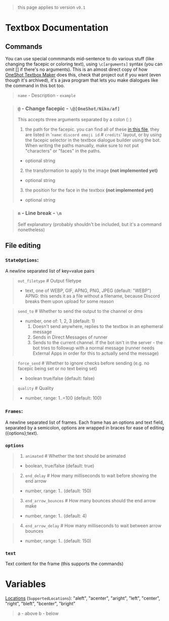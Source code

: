 > this page applies to version `v0.1`

# Textbox Documentation

## Commands

You can use special commmands mid-sentence to do various stuff (like changing the facepic or coloring text), using `\c[arguments]` syntax (you can omit [] if there's no arguments). This is an almost direct copy of how [OneShot Textbox Maker](https://github.com/Leo40Git/OneShot-Textbox-Maker/) does this, check that project out if you want (even though it's archived), it's a java program that lets you make dialogues like the command in this bot too.<br/>

> `name` - Description - `example`

> ### `@` - Change facepic - `\@[OneShot/Niko/af]`
>
> This accepts three arguments separated by a colon (`:`)
>
> 1. the path for the facepic. you can find all of these [in this file](https://github.com/the-world-machine/bot/blob/main/src/data/facepics.yml), they are listed in '`name`: `discord emoji id` # `credits`' layout, or by using the facepic selector in the textbox dialogue builder using the bot. When writing the paths manually, make sure to not put "characters" or "faces" in the paths.
>
> - optional string
>
> 2. the transformation to apply to the image **(not implemented yet)**
>
> - optional string
>
> 3. the position for the face in the textbox **(not implemented yet)**
>
> - optional string

> ### `n` - Line break - `\n`
>
> Self explanatory (probably shouldn't be included, but it's a command nonetheless)

## File editing

### `StateOptions`:

A newline separated list of key=value pairs

> `out_filetype` # Output filetype
>
> - text, one of WEBP, GIF, APNG, PNG, JPEG (default: "WEBP")
>   APNG: this sends it as a file without a filename, because Discord breaks them upon upload for some reason

> `send_to` # Whether to send the output to the channel or dms
>
> - number, one of: 1, 2, 3 (default: 1)
>   1. Doesn't send anywhere, replies to the textbox in an ephemeral message
>   2. Sends in Direct Messages of runner
>   3. Sends to the current channel. If the bot isn't in the server - the bot tries to followup with a normal message (runner needs External Apps in order for this to actually send the message)

> `force_send` # Whether to ignore checks before sending (e.g. no facepic being set or no text being set)
>
> - boolean true/false (default: false)

> `quality` # Quality
>
> - number, range: 1..=100 (default: 100)

### `Frames`:

A newline separated list of frames. Each frame has an options and text field, separated by a semicolon, options are wrapped in braces for ease of editing ({options};text).

### `options`

> 1. `animated` # Whether the text should be animated
>
> - boolean, true/false (default: true)

> 2. `end_delay` # How many milliseconds to wait before showing the end arrow
>
> - number, range: 1.. (default: 150)

> 3. `end_arrow_bounces` # How many bounces should the end arrow make
>
> - number, range: 1.. (default: 4)

> 4. `end_arrow_delay` # How many milliseconds to wait between arrow bounces
>
> - number, range: 1.. (default: 150)

### `text`

Text content for the frame (this supports the commands)

# Variables

[Locations](#L88) (`SupportedLocations`): "aleft", "acenter", "aright", "left", "center", "right", "bleft", "bcenter", "bright"

> a - above
> b - below
